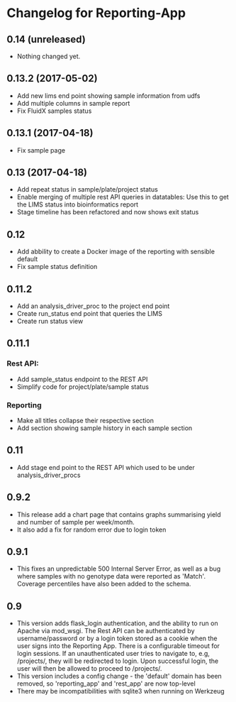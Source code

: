 Changelog for Reporting-App
===========================

0.14 (unreleased)
-----------------

- Nothing changed yet.


0.13.2 (2017-05-02)
-------------------

- Add new lims end point showing sample information from udfs
- Add multiple columns in sample report
- Fix FluidX samples status 


0.13.1 (2017-04-18)
-------------------

- Fix sample page


0.13 (2017-04-18)
-----------------
 - Add repeat status in sample/plate/project status
 - Enable merging of multiple rest API queries in datatables: Use this to get the LIMS status into bioinformatics report
 - Stage timeline has been refactored and now shows exit status
  
0.12
-----
 - Add abbility to create a Docker image of the reporting with sensible default 
 - Fix sample status definition 
 
0.11.2
------
 - Add an analysis_driver_proc to the project end point
 - Create run_status end point that queries the LIMS
 - Create run status view

0.11.1
------
### Rest API:
 * Add sample_status endpoint to the REST API
 * Simplify code for project/plate/sample status

### Reporting 
 * Make all titles collapse their respective section
 * Add section showing sample history in each sample section

0.11
----
 - Add stage end point to the REST API which used to be under analysis_driver_procs


0.9.2
-----
 - This release add a chart page that contains graphs summarising yield and number of sample per week/month.
 - It also add a fix for random error due to login token

0.9.1
-----
 - This fixes an unpredictable 500 Internal Server Error, as well as a bug where samples with no genotype data were reported as 'Match'. Coverage percentiles have also been added to the schema.

0.9
----
 - This version adds flask_login authentication, and the ability to run on Apache via mod_wsgi. The Rest API can be authenticated by username/password or by a login token stored as a cookie when the user signs into the Reporting App. There is a configurable timeout for login sessions. If an unauthenticated user tries to navigate to, e.g, /projects/<project>, they will be redirected to login. Upon successful login, the user will then be allowed to proceed to /projects/<project>.
 - This version includes a config change - the 'default' domain has been removed, so 'reporting_app' and 'rest_app' are now top-level
 - There may be incompatibilities with sqlite3 when running on Werkzeug
